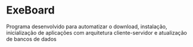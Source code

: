 # ExeBoard
Programa desenvolvido para automatizar o download, instalação, inicialização de aplicações com arquitetura cliente-servidor e atualização de bancos de dados
